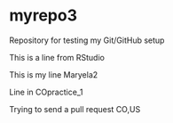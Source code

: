 # myrepo3
Repository for testing my Git/GitHub setup

This is a line from RStudio


This is my line Maryela2


Line in COpractice_1


Trying to send a pull request CO,US
